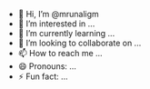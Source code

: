 - 👋 Hi, I’m @mrunaligm
- 👀 I’m interested in ...
- 🌱 I’m currently learning ...
- 💞️ I’m looking to collaborate on ...
- 📫 How to reach me ...
- 😄 Pronouns: ...
- ⚡ Fun fact: ...

<!---
mrunaligm/mrunaligm is a ✨ special ✨ repository because its `README.md` (this file) appears on your GitHub profile.
You can click the Preview link to take a look at your changes.
--->
